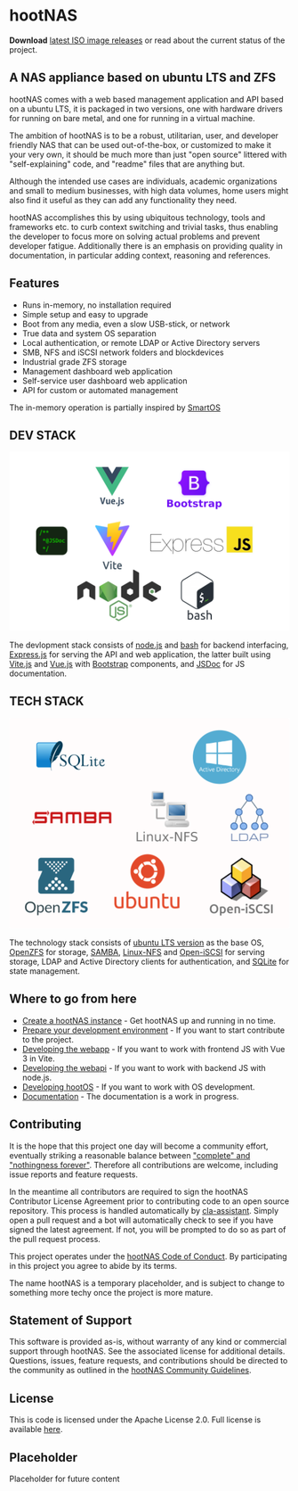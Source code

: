# hootNAS

**Download** 
[latest ISO image releases](https://github.com/owldance/hootNAS/releases) or 
read about the current status of the project.

## A NAS appliance based on ubuntu LTS and ZFS

hootNAS comes with a web based management application and API based on a ubuntu 
LTS, it is packaged in two versions, one with hardware drivers for running on 
bare metal, and one for running in a virtual machine.

The ambition of hootNAS is to be a robust, utilitarian, user, and developer 
friendly NAS that can be used out-of-the-box, or customized to make it 
your very own, it should be much more than just "open source" littered with
"self-explaining" code, and "readme" files that are anything but.

Although the intended use cases are individuals, academic 
organizations and small to medium businesses, with high data volumes, home 
users might also find it useful as they can add any functionality they need.

hootNAS accomplishes this by using ubiquitous technology, tools and frameworks 
etc. to curb context switching and trivial tasks, thus enabling the developer 
to focus more on solving actual problems and prevent developer fatigue. 
Additionally there is an emphasis on providing quality in documentation, in 
particular adding context, reasoning and references.

## Features

* Runs in-memory, no installation required
* Simple setup and easy to upgrade
* Boot from any media, even a slow USB-stick, or network
* True data and system OS separation 
* Local authentication, or remote LDAP or Active Directory servers
* SMB, NFS and iSCSI network folders and blockdevices
* Industrial grade ZFS storage
* Management dashboard web application
* Self-service user dashboard web application
* API for custom or automated management

The in-memory operation is partially inspired by [SmartOS](https://smartos.org/)


## DEV STACK
![Dev stack](/documentation/assets/devstack.png "Dev stack")

The devlopment stack consists of [node.js](https://nodejs.org/en) 
and [bash](https://www.gnu.org/software/bash/) for backend 
interfacing, [Express.js](https://expressjs.com/) for serving the API and web 
application, the latter built using [Vite.js](https://vitejs.dev/) and 
[Vue.js](https://vuejs.org/) with [Bootstrap](https://getbootstrap.com/) 
components, and [JSDoc](https://jsdoc.app/index.html) for JS documentation. 

## TECH STACK
![Tech stack](/documentation/assets/techstack.png "Tech stack")

The technology stack consists of 
[ubuntu LTS version](https://ubuntu.com/about/release-cycle) as the base OS, 
[OpenZFS](https://openzfs.org/wiki/Main_Page) for storage, 
[SAMBA](https://www.samba.org/), 
[Linux-NFS](https://linux-nfs.org/wiki/index.php/Main_Page) and 
[Open-iSCSI](https://www.open-iscsi.com/) for serving storage, LDAP and 
Active Directory clients for authentication, and 
[SQLite](https://www.sqlite.org/index.html) for state management.

## Where to go from here

* [Create a hootNAS instance](/documentation/create-hootnas-instance.md) - Get hootNAS up 
and running in no time.
* [Prepare your development environment](/documentation/prepare-development-environment.md) - If you want to start contribute to the project.
* [Developing the webapp](/webapp/README.md) - If you want to work with frontend JS with Vue 3 in Vite.
* [Developing the webapi](/webapi/README.md) - If you want to work with backend JS with node.js.
* [Developing hootOS](/hoot-os/README.md) - If you want to work with OS development.
* [Documentation](/documentation/README.md) - The documentation is a work in 
progress.

## Contributing

It is the hope that this project one day will become a community effort, 
eventually striking a reasonable balance between ["complete" and "nothingness 
forever"](https://2.bp.blogspot.com/-HAtcif46SpY/WBlep4MQmNI/AAAAAAAACtw/fRSGRUJQEEgEBpQmBOXZ6Mwe0PvwcsjUwCLcB/s1600/how_long_it_takes_to_complete_a_task.gif). Therefore all contributions are welcome, including issue reports and 
feature requests.

In the meantime all contributors are required to sign the hootNAS Contributor 
License Agreement prior to contributing code to an open source repository. This 
process is handled automatically by [cla-assistant](https://cla-assistant.io/). 
Simply open a pull request and a bot will automatically check to see if you 
have signed the latest agreement. If not, you will be prompted to do so as part 
of the pull request process. 

This project operates under the [hootNAS Code of Conduct](#placeholder). By 
participating in this project you agree to abide by its terms. 

The name hootNAS is a temporary placeholder, and is subject to change to 
something more techy once the project is more mature.

## Statement of Support

This software is provided as-is, without warranty of any kind or commercial 
support through hootNAS. See the associated license for additional details. 
Questions, issues, feature requests, and contributions should be directed to 
the community as outlined in the [hootNAS Community Guidelines](#placeholder).

## License

This is code is licensed under the Apache License 2.0. Full license is 
available [here](/LICENSE).

## Placeholder

Placeholder for future content

